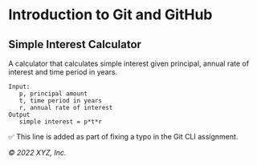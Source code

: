 # Introduction to Git and GitHub

## Simple Interest Calculator

A calculator that calculates simple interest given principal, annual rate of interest and time period in years.

```
Input:
   p, principal amount
   t, time period in years
   r, annual rate of interest
Output
   simple interest = p*t*r
```
✅ This line is added as part of fixing a typo in the Git CLI assignment.

_© 2022 XYZ, Inc._
